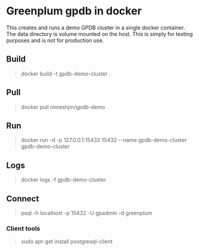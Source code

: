 # Greenplum gpdb in docker

This creates and runs a demo GPDB cluster in a single docker container.  The data directory is volume mounted on the host.
This is simply for testing purposes and is not for production use.

## Build

> docker build -t gpdb-demo-cluster .

## Pull
> docker pull nimeshjm/gpdb-demo

## Run

> docker run -d -p 127.0.0.1:15432:15432 --name gpdb-demo-cluster gpdb-demo-cluster
 
## Logs

> docker logs -f gpdb-demo-cluster

## Connect

> psql -h localhost -p 15432 -U gpadmin -d greenplum

### Client tools
> sudo apt-get install postgresql-client

